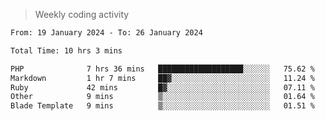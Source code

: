 > Weekly coding activity
<!--START_SECTION:waka-->

```txt
From: 19 January 2024 - To: 26 January 2024

Total Time: 10 hrs 3 mins

PHP              7 hrs 36 mins   ███████████████████░░░░░░   75.62 %
Markdown         1 hr 7 mins     ██▓░░░░░░░░░░░░░░░░░░░░░░   11.24 %
Ruby             42 mins         █▓░░░░░░░░░░░░░░░░░░░░░░░   07.11 %
Other            9 mins          ▒░░░░░░░░░░░░░░░░░░░░░░░░   01.64 %
Blade Template   9 mins          ▒░░░░░░░░░░░░░░░░░░░░░░░░   01.51 %
```

<!--END_SECTION:waka-->

